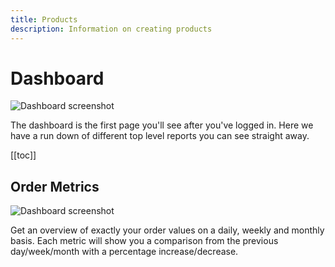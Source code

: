 ```yaml
---
title: Products
description: Information on creating products
---
```


# Dashboard

![Dashboard screenshot](../images/screenshots/dashboard.png)

The dashboard is the first page you'll see after you've logged in. Here we have a run down of different top level reports you can see straight away.

[[toc]]

## Order Metrics

![Dashboard screenshot](../images/screenshots/dashboard-metrics.png)

Get an overview of exactly your order values on a daily, weekly and monthly basis.
Each metric will show you a comparison from the previous day/week/month with a percentage increase/decrease.
